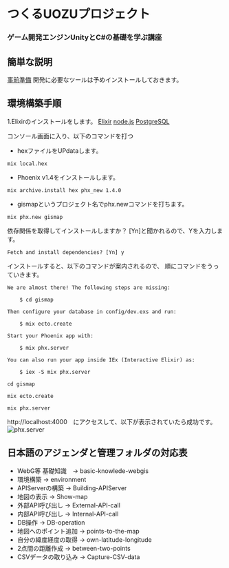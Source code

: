 # つくるUOZUプロジェクト

### ゲーム開発エンジンUnityとC#の基礎を学ぶ講座


## 簡単な説明
[事前準備](https://gist.github.com/Yoosuke/65873bff61ae66bd4ad1d23180a927f3)
開発に必要なツールは予めインストールしておきます。

## 環境構築手順
1.Elixirのインストールをします。
[Elixir](https://elixir-lang.org/install.html)
[node.js](https://nodejs.org/ja/)
[PostgreSQL](https://postgresapp.com/)

コンソール画面に入り、以下のコマンドを打つ
* hexファイルをUPdataします。
```
mix local.hex
```
* Phoenix v1.4をインストールします。
```
mix archive.install hex phx_new 1.4.0
```

* gismapというプロジェクト名でphx.newコマンドを打ちます。
```
mix phx.new gismap
```

依存関係を取得してインストールしますか？ [Yn]と聞かれるので、Yを入力します。
```
Fetch and install dependencies? [Yn] y
```

インストールすると、以下のコマンドが案内されるので、
順にコマンドをうっていきます。

```
We are almost there! The following steps are missing:

    $ cd gismap

Then configure your database in config/dev.exs and run:

    $ mix ecto.create

Start your Phoenix app with:

    $ mix phx.server

You can also run your app inside IEx (Interactive Elixir) as:

    $ iex -S mix phx.server

```

```
cd gismap

mix ecto.create

mix phx.server
```
http://localhost:4000　にアクセスして、以下が表示されていたら成功です。
![phx.server](template/img/phx.server.png)



## 日本語のアジェンダと管理フォルダの対応表
- WebG等 基礎知識　-> basic-knowlede-webgis
- 環境構築 -> environment
- APIServerの構築 -> Building-APIServer
- 地図の表示 -> Show-map
- 外部API呼び出し -> External-API-call
- 内部API呼び出し -> Internal-API-call
- DB操作 -> DB-operation
- 地図へのポイント追加 -> points-to-the-map
- 自分の緯度経度の取得 -> own-latitude-longitude
- 2点間の距離作成 -> between-two-points
- CSVデータの取り込み -> Capture-CSV-data
